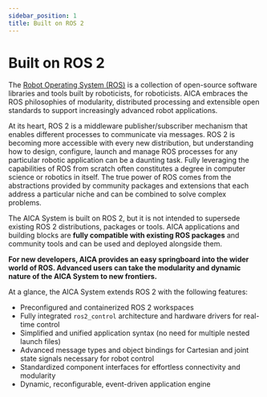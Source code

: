 ```yaml
---
sidebar_position: 1
title: Built on ROS 2
---
```


# Built on ROS 2

The [Robot Operating System (ROS)](https://www.ros.org) is a collection of open-source software libraries and tools
built by roboticists, for roboticists. AICA embraces the ROS philosophies of modularity, distributed processing and
extensible open standards to support increasingly advanced robot applications.

At its heart, ROS 2 is a middleware publisher/subscriber mechanism that enables different processes to communicate via
messages. ROS 2 is becoming more accessible with every new distribution, but understanding how to design, configure,
launch and manage ROS processes for any particular robotic application can be a daunting task. Fully leveraging the
capabilities of ROS from scratch often constitutes a degree in computer science or robotics in itself. The true power of
ROS comes from the abstractions provided by community packages and extensions that each address a particular niche and
can be combined to solve complex problems.

The AICA System is built on ROS 2, but it is not intended to supersede existing ROS 2 distributions, packages or
tools. AICA applications and building blocks are **fully compatible with existing ROS packages** and community tools and
can be used and deployed alongside them.

<!-- TODO: make an example showing that with Launcher -->

**For new developers, AICA provides an easy springboard into the wider world of ROS. Advanced users can take the
modularity and dynamic nature of the AICA System to new frontiers.**

At a glance, the AICA System extends ROS 2 with the following features:

- Preconfigured and containerized ROS 2 workspaces
- Fully integrated `ros2_control` architecture and hardware drivers for real-time control
- Simplified and unified application syntax (no need for multiple nested launch files)
- Advanced message types and object bindings for Cartesian and joint state signals necessary for robot control
- Standardized component interfaces for effortless connectivity and modularity
- Dynamic, reconfigurable, event-driven application engine
